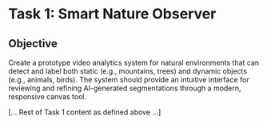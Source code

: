 # Task 1: Smart Nature Observer

## Objective
Create a prototype video analytics system for natural environments that can detect and label both static (e.g., mountains, trees) and dynamic objects (e.g., animals, birds). The system should provide an intuitive interface for reviewing and refining AI-generated segmentations through a modern, responsive canvas tool.

[... Rest of Task 1 content as defined above ...]